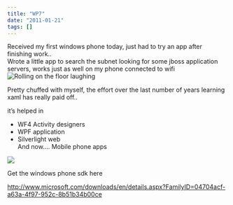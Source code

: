 ```yaml
---
title: "WP7"
date: "2011-01-21"
tags: []
---
```


Received my first windows phone today, just had to try an app after finishing work..   
Wrote a little app to search the subnet looking for some jboss application servers, works just as well on my phone connected to wifi ![Rolling on the floor laughing](/blog/image.axd?picture=wlEmoticon-rollingonthefloorlaughing_1.png)

Pretty chuffed with myself, the effort over the last number of years learning xaml has really paid off..

it’s helped in

* WF4 Activity designers   
* WPF application   
* Silverlight web   
And now…. Mobile phone apps

![](/images//blog/image.axd?picture=image_thumb_2.png)

Get the windows phone sdk here

<http://www.microsoft.com/downloads/en/details.aspx?FamilyID=04704acf-a63a-4f97-952c-8b51b34b00ce>
